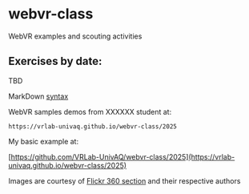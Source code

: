 # webvr-class
WebVR examples and scouting activities

## Exercises by date:

TBD
    
MarkDown [syntax](https://help.github.com/en/articles/basic-writing-and-formatting-syntax)

WebVR samples demos from XXXXXX student at:

    https://vrlab-univaq.github.io/webvr-class/2025

My basic example at:


   [https://github.com/VRLab-UnivAQ/webvr-class/2025](https://vrlab-univaq.github.io/webvr-class/2025)
   
Images are courtesy of [Flickr 360 section](https://www.flickr.com/photos/tags/360/) and their respective authors

